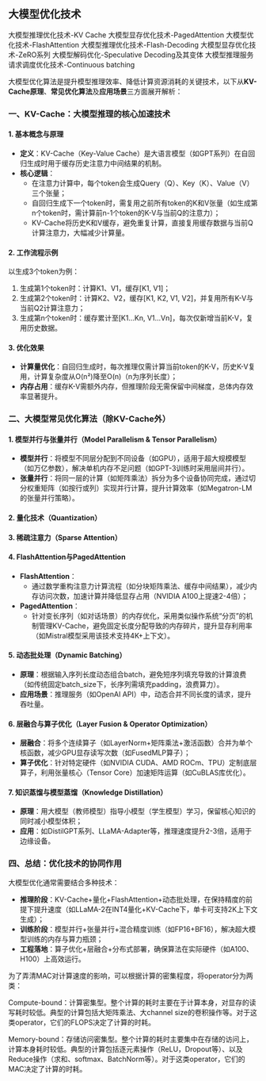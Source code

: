 ## 大模型优化技术
大模型推理优化技术-KV Cache
大模型显存优化技术-PagedAttention
大模型优化技术-FlashAttention
大模型推理优化技术-Flash-Decoding
大模型显存优化技术-ZeRO系列
大模型解码优化-Speculative Decoding及其变体
大模型推理服务请求调度优化技术-Continuous batching



大模型优化算法是提升模型推理效率、降低计算资源消耗的关键技术，以下从**KV-Cache原理**、**常见优化算法**及**应用场景**三方面展开解析：


### 一、KV-Cache：大模型推理的核心加速技术
#### 1. 基本概念与原理
- **定义**：KV-Cache（Key-Value Cache）是大语言模型（如GPT系列）在自回归生成时用于缓存历史注意力中间结果的机制。
- **核心逻辑**：
  - 在注意力计算中，每个token会生成Query（Q）、Key（K）、Value（V）三个张量；
  - 自回归生成下一个token时，需复用之前所有token的K和V张量（如生成第n个token时，需计算前n-1个token的K-V与当前Q的注意力）；
  - KV-Cache将历史K和V缓存，避免重复计算，直接复用缓存数据与当前Q计算注意力，大幅减少计算量。

#### 2. 工作流程示例
以生成3个token为例：
1. 生成第1个token时：计算K1、V1，缓存[K1, V1]；
2. 生成第2个token时：计算K2、V2，缓存[K1, K2, V1, V2]，并复用所有K-V与当前Q2计算注意力；
3. 生成第n个token时：缓存累计至[K1...Kn, V1...Vn]，每次仅新增当前K-V，复用历史数据。

#### 3. 优化效果
- **计算量优化**：自回归生成时，每次推理仅需计算当前token的K-V，历史K-V复用，计算复杂度从O(n²)降至O(n)（n为序列长度）；
- **内存占用**：缓存K-V需额外内存，但推理阶段无需保留中间梯度，总体内存效率显著提升。


### 二、大模型常见优化算法（除KV-Cache外）
#### 1. 模型并行与张量并行（Model Parallelism & Tensor Parallelism）
- **模型并行**：将模型不同层分配到不同设备（如GPU），适用于超大规模模型（如万亿参数），解决单机内存不足问题（如GPT-3训练时采用层间并行）。
- **张量并行**：将同一层的计算（如矩阵乘法）拆分为多个设备协同完成，通过切分权重矩阵（如按行或列）实现并行计算，提升计算效率（如Megatron-LM的张量并行策略）。

#### 2. 量化技术（Quantization）
#### 3. 稀疏注意力（Sparse Attention）
#### 4. FlashAttention与PagedAttention
- **FlashAttention**：
  - 通过数学重构注意力计算流程（如分块矩阵乘法、缓存中间结果），减少内存访问次数，加速计算并降低显存占用（NVIDIA A100上提速2-4倍）；
- **PagedAttention**：
  - 针对变长序列（如对话场景）的内存优化，采用类似操作系统“分页”的机制管理KV-Cache，避免固定长度分配导致的内存碎片，提升显存利用率（如Mistral模型采用该技术支持4K+上下文）。

#### 5. 动态批处理（Dynamic Batching）
- **原理**：根据输入序列长度动态组合batch，避免短序列填充导致的计算浪费（如传统固定batch_size下，长序列需填充padding，浪费算力）。
- **应用场景**：推理服务（如OpenAI API）中，动态合并不同长度的请求，提升吞吐量。

#### 6. 层融合与算子优化（Layer Fusion & Operator Optimization）
- **层融合**：将多个连续算子（如LayerNorm+矩阵乘法+激活函数）合并为单个核函数，减少GPU显存读写次数（如FusedMLP算子）；
- **算子优化**：针对特定硬件（如NVIDIA CUDA、AMD ROCm、TPU）定制底层算子，利用张量核心（Tensor Core）加速矩阵运算（如CuBLAS库优化）。

#### 7. 知识蒸馏与模型蒸馏（Knowledge Distillation）
- **原理**：用大模型（教师模型）指导小模型（学生模型）学习，保留核心知识的同时减小模型体积；
- **应用**：如DistilGPT系列、LLaMA-Adapter等，推理速度提升2-3倍，适用于边缘设备。

### 四、总结：优化技术的协同作用
大模型优化通常需要结合多种技术：
- **推理阶段**：KV-Cache+量化+FlashAttention+动态批处理，在保持精度的前提下提升速度（如LLaMA-2在INT4量化+KV-Cache下，单卡可支持2K上下文生成）；
- **训练阶段**：模型并行+张量并行+混合精度训练（如FP16+BF16），解决超大模型训练的内存与算力瓶颈；
- **工程落地**：算子优化+层融合+分布式部署，确保算法在实际硬件（如A100、H100）上高效运行。


为了弄清MAC对计算速度的影响，可以根据计算的密集程度，将operator分为两类：

Compute-bound：计算密集型。整个计算的耗时主要在于计算本身，对显存的读写耗时较低。典型的计算包括大矩阵乘法、大channel size的卷积操作等。对于这类operator，它们的FLOPS决定了计算的时耗。

Memory-bound：存储访问密集型。整个计算的耗时主要集中在存储的访问上，计算本身耗时较低。典型的计算包括逐元素操作（ReLU，Dropout等）、以及Reduce操作（求和、softmax、BatchNorm等）。对于这类operator，它们的MAC决定了计算的时耗。